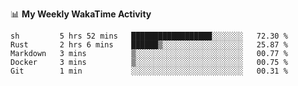 <!--
**stamp711/stamp711** is a ✨ _special_ ✨ repository because its `README.md` (this file) appears on your GitHub profile.

Here are some ideas to get you started:

- 🔭 I’m currently working on ...
- 🌱 I’m currently learning ...
- 👯 I’m looking to collaborate on ...
- 🤔 I’m looking for help with ...
- 💬 Ask me about ...
- 📫 How to reach me: ...
- 😄 Pronouns: ...
- ⚡ Fun fact: ...
-->

📊 **My Weekly WakaTime Activity**

<!--START_SECTION:waka-->

```text
sh         5 hrs 52 mins   ██████████████████░░░░░░░   72.30 %
Rust       2 hrs 6 mins    ██████▒░░░░░░░░░░░░░░░░░░   25.87 %
Markdown   3 mins          ▒░░░░░░░░░░░░░░░░░░░░░░░░   00.77 %
Docker     3 mins          ▒░░░░░░░░░░░░░░░░░░░░░░░░   00.75 %
Git        1 min           ░░░░░░░░░░░░░░░░░░░░░░░░░   00.31 %
```

<!--END_SECTION:waka-->
